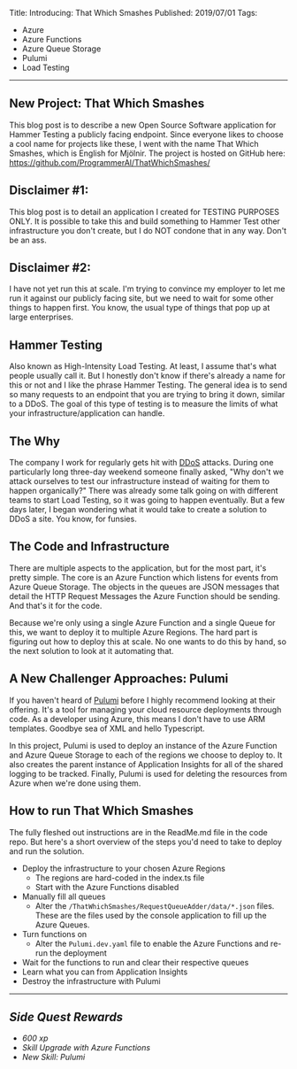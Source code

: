 Title: Introducing: That Which Smashes
Published: 2019/07/01
Tags: 
- Azure
- Azure Functions
- Azure Queue Storage
- Pulumi
- Load Testing
---

## New Project: That Which Smashes
This blog post is to describe a new Open Source Software application for Hammer Testing a publicly facing endpoint. Since everyone likes to choose a cool name for projects like these, I went with the name That Which Smashes, which is English for Mjölnir. The project is hosted on GitHub here: https://github.com/ProgrammerAl/ThatWhichSmashes/

## Disclaimer #1:
This blog post is to detail an application I created for TESTING PURPOSES ONLY. It is possible to take this and build something to Hammer Test other infrastructure you don't create, but I do NOT condone that in any way. Don't be an ass.

## Disclaimer #2:
I have not yet run this at scale. I'm trying to convince my employer to let me run it against our publicly facing site, but we need to wait for some other things to happen first. You know, the usual type of things that pop up at large enterprises.

## Hammer Testing
Also known as High-Intensity Load Testing. At least, I assume that's what people usually call it. But I honestly don't know if there's already a name for this or not and I like the phrase Hammer Testing. The general idea is to send so many requests to an endpoint that you are trying to bring it down, similar to a DDoS. The goal of this type of testing is to measure the limits of what your infrastructure/application can handle.

## The Why
The company I work for regularly gets hit with [DDoS](https://en.wikipedia.org/wiki/Denial-of-service_attack) attacks. During one particularly long three-day weekend someone finally asked, "Why don't we attack ourselves to test our infrastructure instead of waiting for them to happen organically?" There was already some talk going on with different teams to start Load Testing, so it was going to happen eventually. But a few days later, I began wondering what it would take to create a solution to DDoS a site. You know, for funsies.

## The Code and Infrastructure
There are multiple aspects to the application, but for the most part, it's pretty simple. The core is an Azure Function which listens for events from Azure Queue Storage. The objects in the queues are JSON messages that detail the HTTP Request Messages the Azure Function should be sending. And that's it for the code. 

Because we're only using a single Azure Function and a single Queue for this, we want to deploy it to multiple Azure Regions. The hard part is figuring out how to deploy this at scale. No one wants to do this by hand, so the next solution to look at it automating that.

## A New Challenger Approaches: Pulumi
If you haven't heard of [Pulumi](https://www.pulumi.com/) before I highly recommend looking at their offering. It's a tool for managing your cloud resource deployments through code. As a developer using Azure, this means I don't have to use ARM templates. Goodbye sea of XML and hello Typescript. 

In this project, Pulumi is used to deploy an instance of the Azure Function and Azure Queue Storage to each of the regions we choose to deploy to. It also creates the parent instance of Application Insights for all of the shared logging to be tracked. Finally, Pulumi is used for deleting the resources from Azure when we're done using them.

## How to run That Which Smashes
The fully fleshed out instructions are in the ReadMe.md file in the code repo. But here's a short overview of the steps you'd need to take to deploy and run the solution.

- Deploy the infrastructure to your chosen Azure Regions
    - The regions are hard-coded in the index.ts file
    - Start with the Azure Functions disabled
- Manually fill all queues
    - Alter the `/ThatWhichSmashes/RequestQueueAdder/data/*.json` files. These are the files used by the console application to fill up the Azure Queues.
- Turn functions on
    - Alter the `Pulumi.dev.yaml` file to enable the Azure Functions and re-run the deployment
- Wait for the functions to run and clear their respective queues
- Learn what you can from Application Insights
- Destroy the infrastructure with Pulumi


---

## *Side Quest Rewards*
- *600 xp*
- *Skill Upgrade with Azure Functions*
- *New Skill:  Pulumi*
